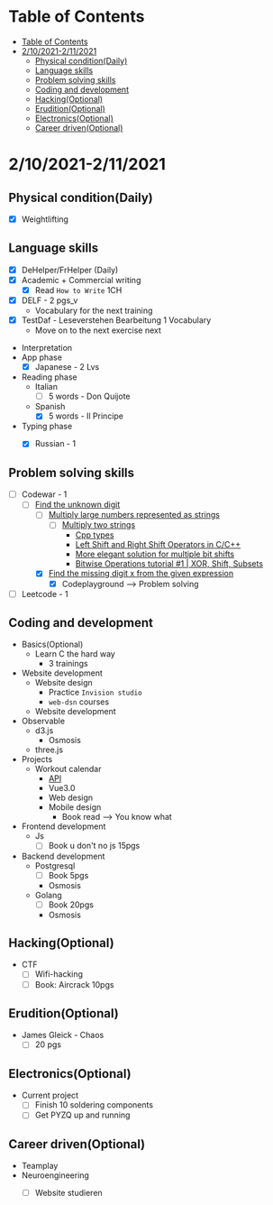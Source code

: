 # Table of Contents
- [Table of Contents](#table-of-contents)
- [2/10/2021-2/11/2021](#2102021-2112021)
  - [Physical condition(Daily)](#physical-conditiondaily)
  - [Language skills](#language-skills)
  - [Problem solving skills](#problem-solving-skills)
  - [Coding and development](#coding-and-development)
  - [Hacking(Optional)](#hackingoptional)
  - [Erudition(Optional)](#eruditionoptional)
  - [Electronics(Optional)](#electronicsoptional)
  - [Career driven(Optional)](#career-drivenoptional)

# 2/10/2021-2/11/2021
## Physical condition(Daily)
- [x] Weightlifting

## Language skills
- [x] DeHelper/FrHelper (Daily)
- [x] Academic + Commercial writing
  - [x] Read `How to Write` 1CH
- [x] DELF - 2 pgs_v
  - Vocabulary for the next training
- [x] TestDaf - Leseverstehen Bearbeitung 1 Vocabulary
  - Move on to the next exercise  next
- Interpretation
- App phase
  - [x] Japanese - 2 Lvs
- Reading phase
  - Italian
    - [ ] 5 words - Don Quijote
  - Spanish
    - [X] 5 words - Il Principe
- Typing phase
  - [x] Russian - 1


## Problem solving skills
- [ ] Codewar - 1
  - [ ] [Find the unknown digit](https://www.codewars.com/kata/546d15cebed2e10334000ed9/train/javascript)
    - [ ] [Multiply large numbers represented as strings](https://www.geeksforgeeks.org/multiply-large-numbers-represented-as-strings/)
      - [ ] [Multiply two strings](https://practice.geeksforgeeks.org/problems/multiply-two-strings/1)
        - [Cpp types](https://en.cppreference.com/w/cpp/language/types)
        - [Left Shift and Right Shift Operators in C/C++](https://www.geeksforgeeks.org/left-shift-right-shift-operators-c-cpp/)
        - [More elegant solution for multiple bit shifts](https://stackoverflow.com/questions/12606743/more-elegant-solution-for-multiple-bit-shifts)
        - [Bitwise Operations tutorial #1 | XOR, Shift, Subsets](https://www.youtube.com/watch?v=xXKL9YBWgCY)
    - [x] [Find the missing digit x from the given expression](https://www.geeksforgeeks.org/find-the-missing-digit-x-from-the-given-expression/)
      - [x] Codeplayground --> Problem solving
- [ ] Leetcode - 1

## Coding and development
- Basics(Optional)
  - Learn C the hard way
    - 3 trainings
- Website development
  - Website design
    - Practice `Invision studio`
    - `web-dsn` courses
  - Website development
- Observable
  - d3.js
    - Osmosis
  - three.js
- Projects
  - Workout calendar
    - [API](https://www.programmableweb.com/api-university/what-are-apis-and-how-do-they-work)
    - Vue3.0
    - Web design
    - Mobile design
      - Book read --> You know what
- Frontend development
  - Js
    - [ ] Book u don't no js 15pgs
- Backend development
  - Postgresql
    - [ ] Book 5pgs
    - Osmosis
  - Golang
    - [ ] Book 20pgs
    - Osmosis
## Hacking(Optional)
- CTF
  - [ ] Wifi-hacking
  - [ ] Book: Aircrack 10pgs

## Erudition(Optional)
- James Gleick - Chaos
  - [ ] 20 pgs
## Electronics(Optional)
- Current project
  - [ ] Finish 10 soldering components
  - [ ] Get PYZQ up and running
## Career driven(Optional)
- Teamplay
- Neuroengineering
  - [ ] Website studieren

